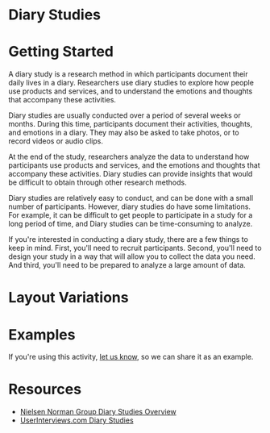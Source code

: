 # Diary Studies

# Getting Started


A diary study is a research method in which participants document their daily lives in a diary. Researchers use diary studies to explore how people use products and services, and to understand the emotions and thoughts that accompany these activities.

Diary studies are usually conducted over a period of several weeks or months. During this time, participants document their activities, thoughts, and emotions in a diary. They may also be asked to take photos, or to record videos or audio clips.

At the end of the study, researchers analyze the data to understand how participants use products and services, and the emotions and thoughts that accompany these activities. Diary studies can provide insights that would be difficult to obtain through other research methods.

Diary studies are relatively easy to conduct, and can be done with a small number of participants. However, diary studies do have some limitations. For example, it can be difficult to get people to participate in a study for a long period of time, and Diary studies can be time-consuming to analyze.

If you're interested in conducting a diary study, there are a few things to keep in mind. First, you'll need to recruit participants. Second, you'll need to design your study in a way that will allow you to collect the data you need. And third, you'll need to be prepared to analyze a large amount of data.

# Layout Variations

# Examples
If you're using this activity, [let us know](https://github.com/Standards-and-Practices/structured-rapid-development/issues/new?assignees=&labels=documentation&template=example-submission.md&title=Example+of+%5Byour+pattern+here%5D), so we can share it as an example.

# Resources
- [Nielsen Norman Group Diary Studies Overview](https://www.nngroup.com/articles/diary-studies/)
- [UserInterviews.com Diary Studies](https://www.userinterviews.com/ux-research-field-guide-chapter/diary-studies)